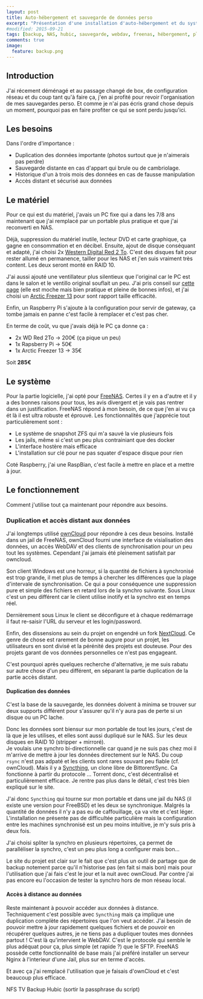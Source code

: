 ```yaml
---
layout: post
title: Auto-hébergement et sauvegarde de données perso
excerpt: "Présentation d'une installation d'auto-hébergement et du système de sauvegarde qui va avec"
#modified: 2015-09-21
tags: [backup, NAS, hubic, sauvegarde, webdav, freenas, hébergement, planetlibre]
comments: true
image:
  feature: backup.png
---
```


## Introduction
J'ai récement déménagé et au passage changé de box, de configuration réseau et du coup tant qu'à faire ça, j'en ai profité pour revoir l'organisation de mes sauvegardes perso. Et comme je n'ai pas écris grand chose depuis un moment, pourquoi pas en faire profiter ce qui se sont perdu jusqu'ici.

## Les besoins
Dans l'ordre d'importance :

 * Duplication des données importante (photos surtout que je n'aimerais pas perdre)
 * Sauvegarde distante en cas d'appart qui brule ou de cambriolage.
 * Historique d'un à trois mois des données en cas de fausse manipulation
 * Accès distant et sécurisé aux données

## Le matériel
Pour ce qui est du matériel, j'avais un PC fixe qui a dans les 7/8 ans maintenant que j'ai remplacé par un portable plus pratique et que j'ai reconverti en NAS.

Déjà, suppression du matériel inutile, lecteur DVD et carte graphique, ça gagne en consommation et en décibel. Ensuite, ajout de disque conséquant et adapté, j'ai choisi 2x [Western Digital Red 2 To](http://www.ldlc.com/fiche/PB00133400.html). C'est des disques fait pour rester allumé en permanence, tailler pour les NAS et j'en suis vraiment très content. Les deux seront monté en RAID 10.

J'ai aussi ajouté une ventillateur plus silentieux que l'original car le PC est dans le salon et le ventillo original souflait un peu. J'ai pris conseil sur [cette page](http://www.choixpc.com/silence.htm) (elle est moche mais bien pratique et pleine de bonnes infos), et j'ai choisi un [Arctic Freezer 13](http://www.ldlc.com/fiche/PB00112450.html#aff106) pour sont rapport taille efficacité.

Enfin, un Raspberry Pi s'ajoute à la configuration pour servir de gateway, ça tombe jamais en panne c'est facile à remplacer et c'est pas cher.

En terme de coût, vu que j'avais déjà le PC ça donne ça :

* 2x WD Red 2To &rarr; 200€ (ça pique un peu)
* 1x Rapsberry Pi &rarr; 50€
* 1x Arctic Freezer 13 &rarr; 35€

Soit **285€**

## Le système
Pour la partie logicielle, j'ai opté pour [FreeNAS](http://www.freenas.org/). Certes il y en a d'autre et il y a des bonnes raisons pour tous, les avis divergent et je vais pas rentrer dans un justification. FreeNAS répond à mon besoin, de ce que j'en ai vu ça ét là il est ultra robuste et éprouvé. Les fonctionnalités que j'apprécie tout particulièrement sont :

* Le système de snapshot ZFS qui m'a sauvé la vie plusieurs fois
* Les jails, même si c'est un peu plus contrainiant que des docker
* L'interface hostère mais efficace
* L'installation sur clé pour ne pas squater d'espace disque pour rien

Coté Raspberry, j'ai une RaspBian, c'est facile à mettre en place et a mettre à jour.

## Le fonctionnement
Comment j'utilise tout ça maintenant pour répondre aux besoins.

### Duplication et accès distant aux données
J'ai longtemps utilisé [ownCloud](https://owncloud.org/) pour répondre à ces deux besoins. Installé dans un jail de FreeNAS, ownCloud fourni une interface de visialisation des données, un accès WebDAV et des clients de synchronisation pour un peu tout les systèmes. Cependant j'ai jamais été pleinement satisfait par owncloud. 

Son client Windows est une horreur, si la quantité de fichiers à synchronisé est trop grande, il met plus de temps à chercher les différences que la plage d'intervale de synchronisation. Ce qui a pour conséquence une suppression pure et simple des fichiers en retard lors de la synchro suivante. Sous Linux c'est un peu différent car le client utilise inotify et la synchro est en temps réel.

Dernièrement sous Linux le client se déconfigure et à chaque redémarrage il faut re-saisir l'URL du serveur et les login/password.

Enfin, des dissensions au sein du projet on engendré un fork [NextCloud](https://nextcloud.com/). Ce genre de chose est rarement de bonne augure pour un projet, les utilisateurs en sont divisé et la pérénité des projets est douteuse. Pour des projets garant de vos données personnelles ce n'est pas engageant.

C'est pourquoi après quelques recherche d'alternative, je me suis rabatu sur autre chose d'un peu différent, en séparant la partie duplication de la partie accès distant.

#### Duplication des données
C'est la base de la sauvegarde, les données doivent à minima se trouver sur deux supports différent pour s'assurer qu'il n'y aura pas de perte si un disque ou un PC lache.

Donc les données sont biensur sur mon portable de tout les jours, c'est de là que je les utilises, et elles sont aussi dupliqué sur le NAS. Sur les deux disques en RAID 10 (stripper + mirroré).<br>
Je voulais une synchro bi-directionnelle car quand je ne suis pas chez moi il m'arrive de mettre à jour les données directement sur le NAS. Du coup `rsync` n'est pas adpaté et les clients sont rares souvant peu fiable (cf. ownCloud). Mais il y a [Syncthing](https://syncthing.net/), un clone libre de BittorentSync. Ca fonctionne à partir du protocole ... Torrent donc, c'est décentralisé et particulièrement efficace. Je rentre pas plus dans le détail, c'est très bien expliqué sur le site.

J'ai donc `Syncthing` qui tourne sur mon portable et dans une jail du NAS (il existe une version pour FreeBSD) et les deux se synchronique. Malgrés la quantité de données il n'y a pas eu de caffouillage, ça va vite et c'est léger. L'installation ne présente pas de difficultée particulière mais la configuration entre les machines synchronisé est un peu moins intuitive, je m'y suis pris à deux fois. 

J'ai choisi spliter la synchro en plusieurs répertoires, ça permet de paralléliser la synchro, c'est un peu plus long a configurer mais bon...

Le site du projet est clair sur le fait que c'est plus un outil de partage que de backup notement parce qu'il n'historise pas (en fait si mais bon) mais pour l'utilisation que j'ai fais c'est le jour et la nuit avec ownCloud. Par contre j'ai pas encore eu l'occasion de tester la synchro hors de mon réseau local.

#### Accès à distance au données
Reste maintenant à pouvoir accéder aux données à distance. Techniquement c'est possible avec `Syncthing` mais ça implique une duplication complète des répertoires que l'on veut accéder.
J'ai besoin de pouvoir mettre à jour rapidement quelques fichiers et de pouvoir en récupérer quelques autres, je ne tiens pas a dupliquer toutes mes données partout ! C'est là qu'intervient le WebDAV. C'est le protocole qui semble le plus adéquat pour ça, plus simple (et rapide ?) que le SFTP. FreeNAS possède cette fonctionnalité de base mais j'ai préféré installer un serveur Nginx à l'interieur d'une Jail, plus sur en terme d'accès.

Et avec ça j'ai remplacé l'utilisation que je faisais d'ownCloud et c'est beaucoup plus efficace.

NFS TV
Backup Hubic (sortir la passphrase du script)